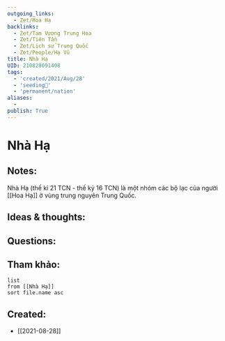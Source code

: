 ```yaml
---
outgoing_links:
  - Zet/Hoa Hạ
backlinks:
  - Zet/Tam Vương Trung Hoa
  - Zet/Tiên Tần
  - Zet/Lịch sử Trung Quốc
  - Zet/People/Hạ Vũ
title: Nhà Hạ
UID: 210828091408
tags:
  - 'created/2021/Aug/28'
  - 'seeding🌱'
  - 'permanent/nation'
aliases:
  - 
publish: True
---
```

# Nhà Hạ

## Notes:
Nhà Hạ (thế kỉ 21 TCN - thế kỷ 16 TCN) là một nhóm các bộ lạc của người [[Hoa Hạ]] ở vùng trung nguyên Trung Quốc.

## Ideas & thoughts:

## Questions:


## Tham khảo:
```dataview
list
from [[Nhà Hạ]]
sort file.name asc
```
## Created:
- [[2021-08-28]]
